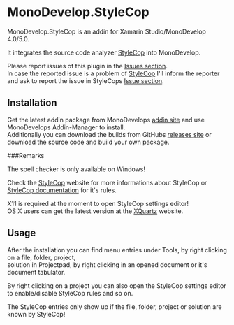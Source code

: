 MonoDevelop.StyleCop
=============

MonoDevelop.StyleCop is an addin for Xamarin Studio/MonoDevelop 4.0/5.0.

It integrates the source code analyzer [StyleCop](http://stylecop.codeplex.com/) into MonoDevelop.

Please report issues of this plugin in the [Issues section](https://github.com/DarkCloud14/MonoDevelop.StyleCop/issues).<br/>
In case the reported issue is a problem of [StyleCop](http://stylecop.codeplex.com/) I'll inform the reporter and ask
to report the issue in StyleCops [Issue section](http://stylecop.codeplex.com/workitem/list/advanced).

Installation
-----------

Get the latest addin package from MonoDevelops [addin site](http://addins.monodevelop.com/Project/Index/54) and use MonoDevelops Addin-Manager to install.<br/>
Additionally you can download the builds from GitHubs [releases site](https://github.com/DarkCloud14/MonoDevelop.StyleCop/releases) or download the source code and build your own package.

###Remarks

The spell checker is only available on Windows!

Check the [StyleCop](http://stylecop.codeplex.com/) website for more informations about StyleCop or [StyleCop documentation](http://www.stylecop.com/docs/) for it's rules.

X11 is required at the moment to open StyleCop settings editor!<br/>
OS X users can get the latest version at the [XQuartz](http://xquartz.macosforge.org/) website.

Usage
-----

After the installation you can find menu entries under Tools, by right clicking on a file, folder, project,<br/>
solution in Projectpad, by right clicking in an opened document or it's document tabulator.

By right clicking on a project you can also open the StyleCop settings editor to enable/disable StyleCop rules and so on.

The StyleCop entries only show up if the file, folder, project or solution are known by StyleCop!
